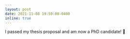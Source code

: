 ```yaml
---
layout: post
date: 2021-11-08 19:59:00-0400
inline: true
---
```


I passed my thesis proposal and am now a PhD candidate! 🎉